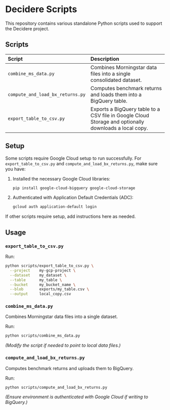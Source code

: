 # Decidere Scripts

This repository contains various standalone Python scripts used to support the Decidere project.

## Scripts

| Script | Description |
|:-------|:------------|
| `combine_ms_data.py` | Combines Morningstar data files into a single consolidated dataset. |
| `compute_and_load_bx_returns.py` | Computes benchmark returns and loads them into a BigQuery table. |
| `export_table_to_csv.py` | Exports a BigQuery table to a CSV file in Google Cloud Storage and optionally downloads a local copy. |


## Setup

Some scripts require Google Cloud setup to run successfully. For `export_table_to_csv.py` and `compute_and_load_bx_returns.py`, make sure you have:

1. Installed the necessary Google Cloud libraries:

    ```bash
    pip install google-cloud-bigquery google-cloud-storage
    ```

2. Authenticated with Application Default Credentials (ADC):

    ```bash
    gcloud auth application-default login
    ```

If other scripts require setup, add instructions here as needed.

## Usage

### `export_table_to_csv.py`

Run:

```bash
python scripts/export_table_to_csv.py \
  --project    my-gcp-project \
  --dataset    my_dataset \
  --table      my_table \
  --bucket     my_bucket_name \
  --blob       exports/my_table.csv \
  --output     local_copy.csv
```

### `combine_ms_data.py`

Combines Morningstar data files into a single dataset.

Run:

```bash
python scripts/combine_ms_data.py
```

*(Modify the script if needed to point to local data files.)*

### `compute_and_load_bx_returns.py`

Computes benchmark returns and uploads them to BigQuery.

Run:

```bash
python scripts/compute_and_load_bx_returns.py
```

*(Ensure environment is authenticated with Google Cloud if writing to BigQuery.)*